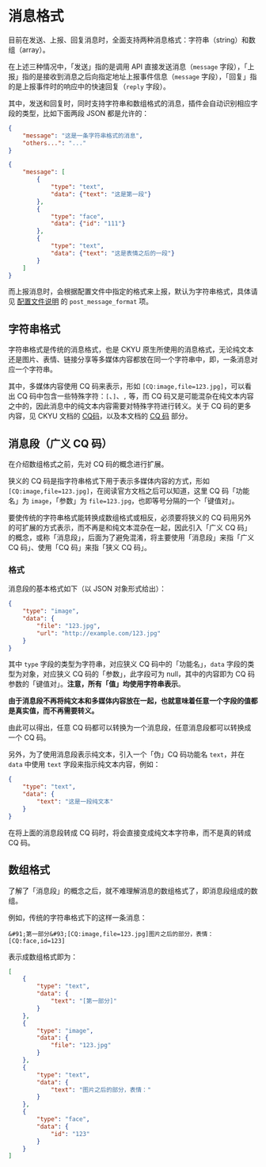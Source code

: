 # 消息格式

目前在发送、上报、回复消息时，全面支持两种消息格式：字符串（string）和数组（array）。

在上述三种情况中，「发送」指的是调用 API 直接发送消息（`message` 字段），「上报」指的是接收到消息之后向指定地址上报事件信息（`message` 字段），「回复」指的是上报事件时的响应中的快速回复（`reply` 字段）。

其中，发送和回复时，同时支持字符串和数组格式的消息，插件会自动识别相应字段的类型，比如下面两段 JSON 都是允许的：

```json
{
    "message": "这是一条字符串格式的消息",
    "others...": "..."
}
```

```json
{
    "message": [
        {
            "type": "text",
            "data": {"text": "这是第一段"}
        },
        {
            "type": "face",
            "data": {"id": "111"}
        },
        {
            "type": "text",
            "data": {"text": "这是表情之后的一段"}
        }
    ]
}
```

而上报消息时，会根据配置文件中指定的格式来上报，默认为字符串格式，具体请见 [配置文件说明](Configuration) 的 `post_message_format` 项。

## 字符串格式

字符串格式是传统的消息格式，也是 CKYU 原生所使用的消息格式，无论纯文本还是图片、表情、链接分享等多媒体内容都放在同一个字符串中，即，一条消息对应一个字符串。

其中，多媒体内容使用 CQ 码来表示，形如 `[CQ:image,file=123.jpg]`，可以看出 CQ 码中包含一些特殊字符：`[`、`]`、`,` 等，而 CQ 码又是可能混杂在纯文本内容之中的，因此消息中的纯文本内容需要对特殊字符进行转义。关于 CQ 码的更多内容，见 CKYU 文档的 [CQ码](https://docs.cqp.im/manual/cqcode/)，以及本文档的 [CQ 码](CQCode) 部分。

## 消息段（广义 CQ 码）

在介绍数组格式之前，先对 CQ 码的概念进行扩展。

狭义的 CQ 码是指字符串格式下用于表示多媒体内容的方式，形如 `[CQ:image,file=123.jpg]`，在阅读官方文档之后可以知道，这里 CQ 码「功能名」为 `image`，「参数」为 `file=123.jpg`，也即等号分隔的一个「键值对」。

要使传统的字符串格式能转换成数组格式或相反，必须要将狭义的 CQ 码用另外的可扩展的方式表示，而不再是和纯文本混杂在一起，因此引入「广义 CQ 码」的概念，或称「消息段」，后面为了避免混淆，将主要使用「消息段」来指「广义 CQ 码」、使用「CQ 码」来指「狭义 CQ 码」。

### 格式

消息段的基本格式如下（以 JSON 对象形式给出）：

```json
{
    "type": "image",
    "data": {
        "file": "123.jpg",
        "url": "http://example.com/123.jpg"
    }
}
```

其中 `type` 字段的类型为字符串，对应狭义 CQ 码中的「功能名」，`data` 字段的类型为对象，对应狭义 CQ 码的「参数」，此字段可为 null，其中的内容即为 CQ 码参数的「键值对」。**注意，所有「值」均使用字符串表示**。

**由于消息段不再将纯文本和多媒体内容放在一起，也就意味着任意一个字段的值都是真实值，而不再需要转义。**

由此可以得出，任意 CQ 码都可以转换为一个消息段，任意消息段都可以转换成一个 CQ 码。

另外，为了使用消息段表示纯文本，引入一个「伪」CQ 码功能名 `text`，并在 `data` 中使用 `text` 字段来指示纯文本内容，例如：

```json
{
    "type": "text",
    "data": {
        "text": "这是一段纯文本"
    }
}
```

在将上面的消息段转成 CQ 码时，将会直接变成纯文本字符串，而不是真的转成 CQ 码。

## 数组格式

了解了「消息段」的概念之后，就不难理解消息的数组格式了，即消息段组成的数组。

例如，传统的字符串格式下的这样一条消息：

```
&#91;第一部分&#93;[CQ:image,file=123.jpg]图片之后的部分，表情：[CQ:face,id=123]
```

表示成数组格式即为：

```json
[
    {
        "type": "text",
        "data": {
            "text": "[第一部分]"
        }
    },
    {
        "type": "image",
        "data": {
            "file": "123.jpg"
        }
    },
    {
        "type": "text",
        "data": {
            "text": "图片之后的部分，表情："
        }
    },
    {
        "type": "face",
        "data": {
            "id": "123"
        }
    }
]
```
